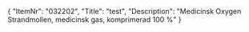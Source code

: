 {
  "ItemNr": "032202",
  "Title": "test",
  "Description": "Medicinsk Oxygen Strandmollen, medicinsk gas, komprimerad 100 %"
}